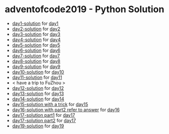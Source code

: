 # adventofcode2019 - Python Solution

- [day1-solution](day1.py) for [day1](https://adventofcode.com/2019/day/1)
- [day2-solution](day2.py) for [day2](https://adventofcode.com/2019/day/2)
- [day3-solution](day3.py) for [day3](https://adventofcode.com/2019/day/3)
- [day4-solution](day4.py) for [day4](https://adventofcode.com/2019/day/4)
- [day5-solution](day5.py) for [day5](https://adventofcode.com/2019/day/5)
- [day6-solution](day6.py) for [day6](https://adventofcode.com/2019/day/6)
- [day7-solution](day7.py) for [day7](https://adventofcode.com/2019/day/7)
- [day8-solution](day8.py) for [day8](https://adventofcode.com/2019/day/8)
- [day9-solution](day9.py) for [day9](https://adventofcode.com/2019/day/9)
- [day10-solution](day10.py) for [day10](https://adventofcode.com/2019/day/10)
- [day11-solution](day11.py) for [day11](https://adventofcode.com/2019/day/11)
- < have a trip to FuZhou >
- [day12-solution](day12.py) for [day12](https://adventofcode.com/2019/day/12)
- [day13-solution](day13.py) for [day13](https://adventofcode.com/2019/day/13)
- [day14-solution](day14.py) for [day14](https://adventofcode.com/2019/day/14)
- [day15-solution with a trick](day15.py) for [day15](https://adventofcode.com/2019/day/15)
- [day16-solution with part2 refer to answer](day16.py) for [day16](https://adventofcode.com/2019/day/16)
- [day17-solution part1](day17_1.py) for [day17](https://adventofcode.com/2019/day/17)
- [day17-solution part2](day17_2.py) for [day17](https://adventofcode.com/2019/day/17)
- [day19-solution](day19.py) for [day19](https://adventofcode.com/2019/day/19)

